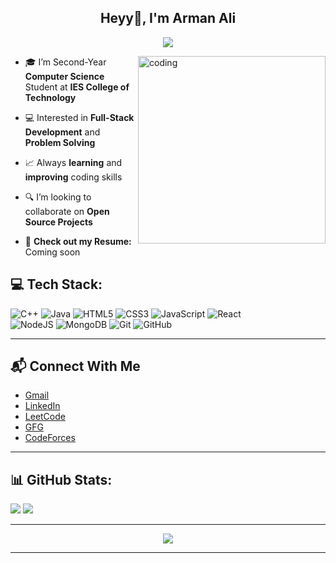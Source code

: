 <h2 align="center">Heyy👋, I'm Arman Ali</h1>
<p align="center">
  <a href="https://github.com/DenverCoder1/readme-typing-svg"><img src="https://readme-typing-svg.herokuapp.com?lines=Software+Engineer;Full+Stack+Developer+-+MERN;DSA%20|%20CP%20Enthusiastic;Always%20learning%20new%20things&center=true&width=380&height=45"></a>
</p>
<img align="right" width="300" alt="coding" src="https://media.giphy.com/media/v1.Y2lkPTc5MGI3NjExMXZ6ZTlqN2RvODFmd2w4dzUzMnQwNDFibHhtcG1jNm5ma2N4N2t1diZlcD12MV9pbnRlcm5hbF9naWZfYnlfaWQmY3Q9Zw/qgQUggAC3Pfv687qPC/giphy.gif">

- 🎓 I’m Second-Year **Computer Science** Student at **IES College of Technology**<br>
- 💻 Interested in **Full-Stack Development** and **Problem Solving**<br>
- 📈 Always **learning** and **improving** coding skills<br>
- 🔍 I’m looking to collaborate on **Open Source Projects**<br>
  
- 📄 **Check out my Resume:** Coming soon

## 💻 Tech Stack:
![C++](https://img.shields.io/badge/c++-%2300599C.svg?style=for-the-badge&logo=c%2B%2B&logoColor=white)
![Java](https://img.shields.io/badge/java-%23ED8B00.svg?style=for-the-badge&logo=openjdk&logoColor=white)
![HTML5](https://img.shields.io/badge/html5-%23E34F26.svg?style=for-the-badge&logo=html5&logoColor=white)
![CSS3](https://img.shields.io/badge/css3-%231572B6.svg?style=for-the-badge&logo=css3&logoColor=white)
![JavaScript](https://img.shields.io/badge/javascript-%23323330.svg?style=for-the-badge&logo=javascript&logoColor=%23F7DF1E)
![React](https://img.shields.io/badge/react-%2320232a.svg?style=for-the-badge&logo=react&logoColor=%2361DAFB)<br>
![NodeJS](https://img.shields.io/badge/node.js-6DA55F?style=for-the-badge&logo=node.js&logoColor=white)
![MongoDB](https://img.shields.io/badge/MongoDB-%234ea94b.svg?style=for-the-badge&logo=mongodb&logoColor=white)
![Git](https://img.shields.io/badge/git-%23F05033.svg?style=for-the-badge&logo=git&logoColor=white)
![GitHub](https://img.shields.io/badge/github-%23121011.svg?style=for-the-badge&logo=github&logoColor=white)

---

## 📬 Connect With Me
- [Gmail](armanali0178614@gmail.com)
- [LinkedIn](https://www.linkedin.com/in/arman-ali-430191285/)
- [LeetCode](https://leetcode.com/u/arman-ali/)
- [GFG](https://www.geeksforgeeks.org/user/armanali2005/)
- [CodeForces]()
 
---

## 📊 GitHub Stats:
![](https://github-readme-stats.vercel.app/api?username=arman-ali24&theme=neon&hide_border=false&include_all_commits=true&count_private=true)
![](https://github-readme-stats.vercel.app/api/top-langs/?username=arman-ali24&theme=neon&hide_border=false&include_all_commits=true&count_private=true&layout=compact)

---

<p align="center">
  <a href="https://github.com/antonkomarev/github-profile-views-counter">
    <img src="https://komarev.com/ghpvc/?username=arman-ali24&style=for-the-badge&color=green">
</a>
</p>

---
